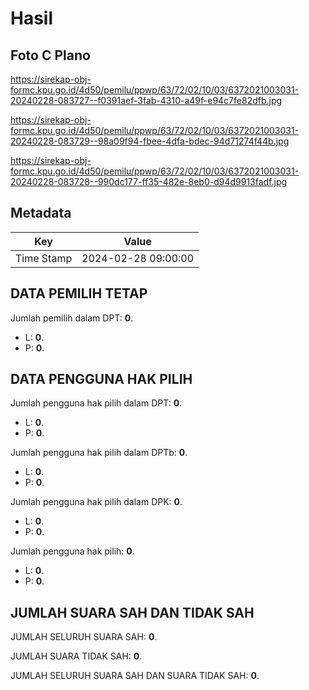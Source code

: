 # Hasil

## Foto C Plano

https://sirekap-obj-formc.kpu.go.id/4d50/pemilu/ppwp/63/72/02/10/03/6372021003031-20240228-083727--f0391aef-3fab-4310-a49f-e94c7fe82dfb.jpg

https://sirekap-obj-formc.kpu.go.id/4d50/pemilu/ppwp/63/72/02/10/03/6372021003031-20240228-083729--98a09f94-fbee-4dfa-bdec-94d71274f44b.jpg

https://sirekap-obj-formc.kpu.go.id/4d50/pemilu/ppwp/63/72/02/10/03/6372021003031-20240228-083728--990dc177-ff35-482e-8eb0-d94d9913fadf.jpg


## Metadata

| Key        | Value               |
| ---------- | ------------------- |
| Time Stamp | 2024-02-28 09:00:00 |


## DATA PEMILIH TETAP

Jumlah pemilih dalam DPT: **0**.
 * L: **0**.
 * P: **0**.

## DATA PENGGUNA HAK PILIH

Jumlah pengguna hak pilih dalam DPT: **0**.
 * L: **0**.
 * P: **0**.

Jumlah pengguna hak pilih dalam DPTb: **0**.
 * L: **0**.
 * P: **0**.

Jumlah pengguna hak pilih dalam DPK: **0**.
 * L: **0**.
 * P: **0**.

Jumlah pengguna hak pilih: **0**.
 * L: **0**.
 * P: **0**.

## JUMLAH SUARA SAH DAN TIDAK SAH

JUMLAH SELURUH SUARA SAH: **0**.

JUMLAH SUARA TIDAK SAH: **0**.

JUMLAH SELURUH SUARA SAH DAN SUARA TIDAK SAH: **0**.



